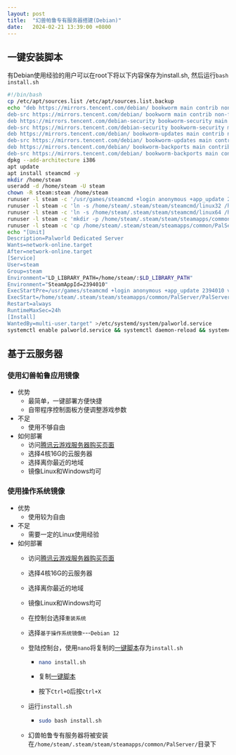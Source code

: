 ```yaml
---
layout: post
title:  "幻兽帕鲁专有服务器搭建(Debian)"
date:   2024-02-21 13:39:00 +0800
---
```


## 一键安装脚本

有Debian使用经验的用户可以在root下将以下内容保存为install.sh, 然后运行`bash install.sh`

``` bash
#!/bin/bash
cp /etc/apt/sources.list /etc/apt/sources.list.backup
echo "deb https://mirrors.tencent.com/debian/ bookworm main contrib non-free non-free-firmware
deb-src https://mirrors.tencent.com/debian/ bookworm main contrib non-free non-free-firmware
deb https://mirrors.tencent.com/debian-security bookworm-security main contrib non-free non-free-firmware
deb-src https://mirrors.tencent.com/debian-security bookworm-security main contrib non-free non-free-firmware
deb https://mirrors.tencent.com/debian/ bookworm-updates main contrib non-free non-free-firmware
deb-src https://mirrors.tencent.com/debian/ bookworm-updates main contrib non-free non-free-firmware
deb https://mirrors.tencent.com/debian/ bookworm-backports main contrib non-free non-free-firmware
deb-src https://mirrors.tencent.com/debian/ bookworm-backports main contrib non-free non-free-firmware" >/etc/apt/sources.list
dpkg --add-architecture i386
apt update
apt install steamcmd -y
mkdir /home/steam
useradd -d /home/steam -U steam
chown -R steam:steam /home/steam
runuser -l steam -c '/usr/games/steamcmd +login anonymous +app_update 2394010 validate +quit'
runuser -l steam -c 'ln -s /home/steam/.steam/steam/steamcmd/linux32 /home/steam/.steam/sdk32'
runuser -l steam -c 'ln -s /home/steam/.steam/steam/steamcmd/linux64 /home/steam/.steam/sdk64'
runuser -l steam -c 'mkdir -p /home/steam/.steam/steam/steamapps/common/PalServer/Pal/Saved/Config/LinuxServer/'
runuser -l steam -c 'cp /home/steam/.steam/steam/steamapps/common/PalServer/DefaultPalWorldSettings.ini /home/steam/.steam/steam/steamapps/common/PalServer/Pal/Saved/Config/LinuxServer/PalWorldSettings.ini'
echo "[Unit]
Description=Palworld Dedicated Server
Wants=network-online.target
After=network-online.target
[Service]
User=steam
Group=steam
Environment="LD_LIBRARY_PATH=/home/steam/:$LD_LIBRARY_PATH"
Environment="SteamAppId=2394010"
ExecStartPre=/usr/games/steamcmd +login anonymous +app_update 2394010 validate +quit
ExecStart=/home/steam/.steam/steam/steamapps/common/PalServer/PalServer.sh -useperfthreads -NoAsyncLoadingThread -UseMultithreadForDS > /dev/null
Restart=always
RuntimeMaxSec=24h
[Install]
WantedBy=multi-user.target" >/etc/systemd/system/palworld.service
systemctl enable palworld.service && systemctl daemon-reload && systemctl start palworld.service
```

## 基于云服务器

### 使用幻兽帕鲁应用镜像

- 优势
  - 最简单，一键部署方便快捷
  - 自带程序控制面板方便调整游戏参数
- 不足
  - 使用不够自由
- 如何部署
  - 访问[腾讯云游戏服务器购买页面](https://cloud.tencent.com/act/pro/lhds)
  - 选择4核16G的云服务器
  - 选择离你最近的地域
  - 镜像Linux和Windows均可

### 使用操作系统镜像

- 优势
  - 使用较为自由
- 不足
  - 需要一定的Linux使用经验
- 如何部署
  - 访问[腾讯云游戏服务器购买页面](https://cloud.tencent.com/act/pro/lhds)
  - 选择4核16G的云服务器
  - 选择离你最近的地域
  - 镜像Linux和Windows均可
  - 在控制台选择`重装系统`
  - 选择`基于操作系统镜像`---`Debian 12`
  - 登陆控制台，使用`nano`将复制的[一键脚本](#一键安装脚本)存为`install.sh`

    - ```bash
      nano install.sh
      ```

    - 复制[一键脚本](#一键安装脚本)
    - 按下`Ctrl+O`后按`Ctrl+X`
  - 运行`install.sh`

    - ```bash
      sudo bash install.sh
      ```

  - 幻兽帕鲁专有服务器将被安装在`/home/steam/.steam/steam/steamapps/common/PalServer/`目录下
